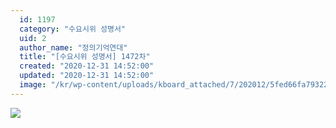 ```yaml
---
  id: 1197
  category: "수요시위 성명서"
  uid: 2
  author_name: "정의기억연대"
  title: "[수요시위 성명서] 1472차"
  created: "2020-12-31 14:52:00"
  updated: "2020-12-31 14:52:00"
  image: "/kr/wp-content/uploads/kboard_attached/7/202012/5fed66fa793223006719.jpg"
---
```

![](/kr/wp-content/uploads/kboard_attached/7/202012/5fed66fa793223006719.jpg)